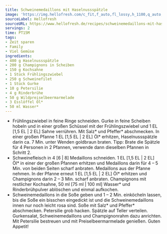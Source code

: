 ```yaml
---
title: Schweinemedaillons mit Haselnussspätzle
image: 'https://img.hellofresh.com/c_fit,f_auto,fl_lossy,h_1100,q_auto,w_2600/hellofresh_s3/image/schweinemedaillons-mit-haselnussspatzle-1ce5ff2b.jpg'
sourceLabel: Hellofresh
sourceURL: https://www.hellofresh.de/recipes/schweinemedaillons-mit-haselnussspatzle-62a879c46065111cd80a6a30
servings: 2
time: PT15M
tags:
- Zeit sparen
- Family
- Viel Gemüse
ingredients:
- 400 g Haselnussspätzle
- 200 g Champignons in Scheiben
- 150 g Kochsahne
- 1 Stück Frühlingszwiebel
- 250 g Schweinefilet
- 1 Stück Gurke
- 10 g Petersilie
- 4 g Rinderbrühe
- 50 g Wildpreiselbeermarmelade
- 3 Esslöffel Öl*
- 50 ml Wasser*
---
```


- Frühlingszwiebel in feine Ringe schneiden.  Gurke in feine Scheiben hobeln und in einer großen Schüssel mit der Frühlingszwiebel und 1 EL [1,5 EL | 2 EL] Sahne verrühren. Mit Salz\* und Pfeffer\* abschmecken.  In einer großen Pfanne 1 EL [1,5 EL | 2 EL] Öl\* erhitzen, Haselnussspätzle darin ca. 7 Min. unter Wenden goldbraun braten.  Tipp: Brate die Spätzle für 4 Personen in 2 Pfannen, verwende dann dieselben Pfannen in Schritt 2.
- Schweinefleisch in 4 [6 | 8] Medaillons schneiden. 1 EL [1,5 EL | 2 EL] Öl\* in einer der großen Pfannen erhitzen und Medaillons darin für 4 – 5 Min. von beiden Seiten scharf anbraten. Medaillons aus der Pfanne nehmen.  In der Pfanne erneut 1 EL [1,5 EL | 2 EL] Öl\* erhitzen und Champignons darin 2 – 3 Min. scharf anbraten.  Champignons mit restlicher Kochsahne, 50 ml [75 ml | 100 ml] Wasser\* und Rinderbrühpulver ablöschen und einmal aufkochen.
- Schweinemedaillons in die Soße geben und 1 – 2 Min. einköcheln lassen, bis die Soße ein bisschen eingedickt ist und die Schweinemedaillons innen nur noch leicht rosa sind. Soße mit Salz\* und Pfeffer\* abschmecken.  Petersilie grob hacken.  Spätzle auf Teller verteilen. Gurkensalat, Schweinemedaillons und Champignonrahm dazu anrichten. Mit Petersilie bestreuen und mit Preiselbeermarmelade genießen.  Guten Appetit!
